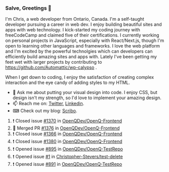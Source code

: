 ### Salve, Greetings 👋

I'm Chris, a web developer from Ontario, Canada. I'm a self-taught developer pursuing a career in web dev. I enjoy building beautiful sites and apps with web technology.
I kick-started my coding journey with freeCodeCamp and claimed five of their certifications.  I currently working on personal projects in JavaScript, especially with React/Next.js, though I'm open to learning other languages and frameworks. I love the web platform and I'm excited by the powerful technolgies which can developers can efficiently build amazing sites and apps with. Lately I've been getting my feet wet with larger projects by contributing to https://github.com/Automattic/wp-calypso .

When I get down to coding, I enjoy the satisfaction of creating complex interaction and the eye candy of adding styles to my HTML. 

- 💬 Ask me about putting your visual design into code. I enjoy CSS, but design isn't my strength, so I'd love to implement your amazing design.
- 📫 Reach me on: [Twitter](https://twitter.com/Christo28120856), [Linkedin](https://www.linkedin.com/in/christopher-stevers-07b9a5204/).
- ⌨ Check out my blog: [Scribo](https://christopherstevers.cf).
<!--
**Christopher-Stevers/Christopher-Stevers** is a ✨ _special_ ✨ repository because its `README.md` (this file) appears on your GitHub profile.

Here are some ideas to get you started:

- 🔭 I’m currently working on ...
- 🌱 I’m currently learning ...
- 👯 I’m looking to collaborate on ...
- 🤔 I’m looking for help with ...
- 😄 Pronouns: ...
- ⚡ Fun fact: ...
-->

<!--START_SECTION:activity-->
1. ❗️ Closed issue [#1370](https://github.com/OpenQDev/OpenQ-Frontend/issues/1370) in [OpenQDev/OpenQ-Frontend](https://github.com/OpenQDev/OpenQ-Frontend)
2. 🎉 Merged PR [#1376](https://github.com/OpenQDev/OpenQ-Frontend/pull/1376) in [OpenQDev/OpenQ-Frontend](https://github.com/OpenQDev/OpenQ-Frontend)
3. ❗️ Closed issue [#1366](https://github.com/OpenQDev/OpenQ-Frontend/issues/1366) in [OpenQDev/OpenQ-Frontend](https://github.com/OpenQDev/OpenQ-Frontend)
4. ❗️ Closed issue [#1380](https://github.com/OpenQDev/OpenQ-Frontend/issues/1380) in [OpenQDev/OpenQ-Frontend](https://github.com/OpenQDev/OpenQ-Frontend)
5. ❗️ Opened issue [#895](https://github.com/OpenQDev/OpenQ-TestRepo/issues/895) in [OpenQDev/OpenQ-TestRepo](https://github.com/OpenQDev/OpenQ-TestRepo)
6. ❗️ Opened issue [#1](https://github.com/Christopher-Stevers/test-delete/issues/1) in [Christopher-Stevers/test-delete](https://github.com/Christopher-Stevers/test-delete)
7. ❗️ Opened issue [#891](https://github.com/OpenQDev/OpenQ-TestRepo/issues/891) in [OpenQDev/OpenQ-TestRepo](https://github.com/OpenQDev/OpenQ-TestRepo)
<!--END_SECTION:activity-->
